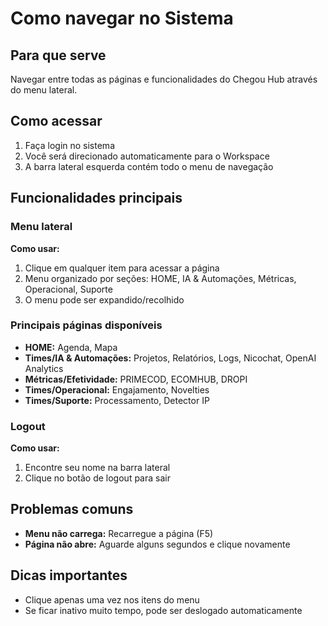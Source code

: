 # Como navegar no Sistema

## Para que serve
Navegar entre todas as páginas e funcionalidades do Chegou Hub através do menu lateral.

## Como acessar
1. Faça login no sistema
2. Você será direcionado automaticamente para o Workspace
3. A barra lateral esquerda contém todo o menu de navegação

## Funcionalidades principais

### Menu lateral
**Como usar:**
1. Clique em qualquer item para acessar a página
2. Menu organizado por seções: HOME, IA & Automações, Métricas, Operacional, Suporte
3. O menu pode ser expandido/recolhido

### Principais páginas disponíveis
- **HOME:** Agenda, Mapa
- **Times/IA & Automações:** Projetos, Relatórios, Logs, Nicochat, OpenAI Analytics
- **Métricas/Efetividade:** PRIMECOD, ECOMHUB, DROPI
- **Times/Operacional:** Engajamento, Novelties
- **Times/Suporte:** Processamento, Detector IP

### Logout
**Como usar:**
1. Encontre seu nome na barra lateral
2. Clique no botão de logout para sair

## Problemas comuns
- **Menu não carrega:** Recarregue a página (F5)
- **Página não abre:** Aguarde alguns segundos e clique novamente

## Dicas importantes
- Clique apenas uma vez nos itens do menu
- Se ficar inativo muito tempo, pode ser deslogado automaticamente